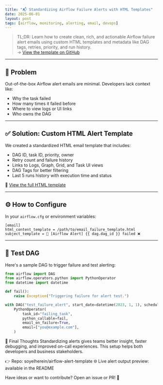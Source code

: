 ```yaml
---
title: "📬 Standardizing Airflow Failure Alerts with HTML Templates"
date: 2025-06-01
layout: post
tags: [airflow, monitoring, alerting, email, devops]
---
```


> TL;DR: Learn how to create clean, rich, and actionable Airflow failure alert emails using custom HTML templates and metadata like DAG tags, retries, priority, and run history.  
> → [View the template on GitHub](https://github.com/soyelherein/airflow-alert-template)

---

## 🧩 Problem

Out-of-the-box Airflow alert emails are minimal. Developers lack context like:
- Why the task failed  
- How many times it failed before  
- Where to view logs or UI links  
- Who owns the DAG  

---

## ✅ Solution: Custom HTML Alert Template

We created a standardized HTML email template that includes:

- DAG ID, task ID, priority, owner  
- Retry count and failure history  
- Links to Logs, Graph, Grid, and Task UI views  
- DAG Tags for better filtering  
- Last 5 runs history with execution time and status  

🔗 [View the full HTML template](https://github.com/soyelherein/airflow-alert-template/blob/main/email_failure_template.html)

---

## ⚙️ How to Configure

In your `airflow.cfg` or environment variables:

```
[email]
html_content_template = /path/to/email_failure_template.html
subject_template = 🚨 [Airflow Alert] {{ dag.dag_id }} failed ❌
```


---

## 🧪 Test DAG

Here's a sample DAG to trigger failure and test alerting:

```python
from airflow import DAG
from airflow.operators.python import PythonOperator
from datetime import datetime

def fail():
    raise Exception("Triggering failure for alert test.")

with DAG("test_failure_alert", start_date=datetime(2023, 1, 1), schedule_interval=None, catchup=False) as dag:
    PythonOperator(
        task_id="failing_task",
        python_callable=fail,
        email_on_failure=True,
        email=["you@example.com"],
    )
```

💬 Final Thoughts
Standardizing alerts gives teams better insight, faster debugging, and improved on-call experiences. This setup helps both developers and business stakeholders.

👉 Repo: soyelherein/airflow-alert-template
🌐 Live alert output preview: available in the README

Have ideas or want to contribute? Open an issue or PR! 🙌